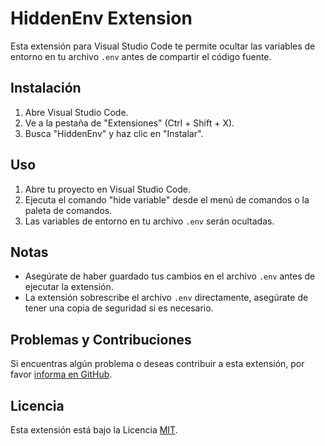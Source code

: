 # HiddenEnv Extension

Esta extensión para Visual Studio Code te permite ocultar las variables de entorno en tu archivo `.env` antes de compartir el código fuente.

## Instalación

1. Abre Visual Studio Code.
2. Ve a la pestaña de "Extensiones" (Ctrl + Shift + X).
3. Busca "HiddenEnv" y haz clic en "Instalar".

## Uso

1. Abre tu proyecto en Visual Studio Code.
2. Ejecuta el comando "hide variable" desde el menú de comandos o la paleta de comandos.
3. Las variables de entorno en tu archivo `.env` serán ocultadas.


## Notas

- Asegúrate de haber guardado tus cambios en el archivo `.env` antes de ejecutar la extensión.
- La extensión sobrescribe el archivo `.env` directamente, asegúrate de tener una copia de seguridad si es necesario.

## Problemas y Contribuciones

Si encuentras algún problema o deseas contribuir a esta extensión, por favor [informa en GitHub](https://github.com/JuanHoyosPadilla/hiddenenv-extencion-vsc).

## Licencia

Esta extensión está bajo la Licencia [MIT](LICENSE).
